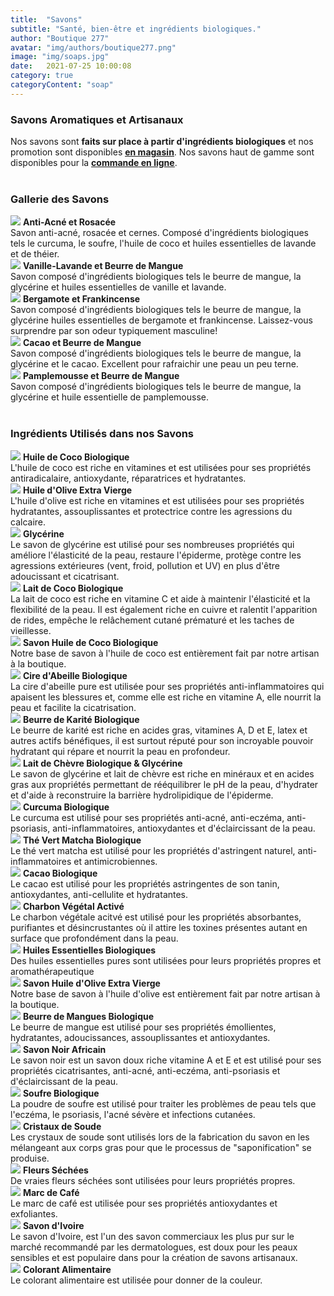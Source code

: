 ```yaml
---
title:  "Savons"
subtitle: "Santé, bien-être et ingrédients biologiques."
author: "Boutique 277"
avatar: "img/authors/boutique277.png"
image: "img/soaps.jpg"
date:   2021-07-25 10:00:08
category: true
categoryContent: "soap"
---
```


### Savons Aromatiques et Artisanaux
Nos savons sont <strong>faits sur place à partir d'ingrédients biologiques</strong> et nos promotion sont disponibles <strong><a href="/boutique.html#directions"><i class="fa fa-home fa-1x"></i> <u>en magasin</u></a></strong>. Nos savons haut de gamme sont disponibles pour la <strong><a href="https://boutique-277.square.site/"><i class="fa fa-shopping-cart fa-1x"></i> <u>commande en ligne</u></a></strong>.
<br /><br />

### Gallerie des Savons
<img class="post-image-product" src="/img/products/soaps/soap-acne-slice.jpg">
<strong>Anti-Acné et Rosacée</strong><br />
Savon anti-acné, rosacée et cernes. Composé d'ingrédients biologiques tels le curcuma, le soufre, l'huile de coco et huiles essentielles de lavande et de théier.
<div class="post-image-clear"></div>

<img class="post-image-product" src="/img/products/soaps/soap-mermaid-0001.jpg">
<strong>Vanille-Lavande et Beurre de Mangue</strong><br />
Savon composé d'ingrédients biologiques tels le beurre de mangue, la glycérine et huiles essentielles de vanille et lavande.
<div class="post-image-clear"></div>

<img class="post-image-product" src="/img/products/soaps/soap-mango-glycerine-bergamot-frankincense.jpg">
<strong>Bergamote et Frankincense</strong><br />
Savon composé d'ingrédients biologiques tels le beurre de mangue, la glycérine huiles essentielles de bergamote et frankincense. Laissez-vous surprendre par son odeur typiquement masculine!
<div class="post-image-clear"></div>

<img class="post-image-product" src="/img/products/soaps/soap-mango-glycerin-cacao.jpg">
<strong>Cacao et Beurre de Mangue</strong><br />
Savon composé d'ingrédients biologiques tels le beurre de mangue, la glycérine et le cacao. Excellent pour rafraichir une peau un peu terne.
<div class="post-image-clear"></div>

<img class="post-image-product" src="/img/products/soaps/soap-mango-glycerine-grapefruit.jpg">
<strong>Pamplemousse et Beurre de Mangue</strong><br />
Savon composé d'ingrédients biologiques tels le beurre de mangue, la glycérine et huile essentielle de pamplemousse.
<div class="post-image-clear"></div>
<br />

### Ingrédients Utilisés dans nos Savons
<img class="post-image" src="/img/ingredients/cocooil.jpg">
<strong>Huile de Coco Biologique</strong><br />
L'huile de coco est riche en vitamines et est utilisées pour ses propriétés antiradicalaire, antioxydante, réparatrices et hydratantes.
<div class="post-image-clear"></div>

<img class="post-image" src="/img/ingredients/oliveoil.jpg">
<strong>Huile d'Olive Extra Vierge</strong><br />
L'huile d'olive est riche en vitamines et est utilisées pour ses propriétés hydratantes, assouplissantes et protectrice contre les agressions du calcaire.
<div class="post-image-clear"></div>

<img class="post-image" src="/img/ingredients/soapbase-glycerine.jpg">
<strong>Glycérine</strong><br />
Le savon de glycérine est utilisé pour ses nombreuses propriétés qui améliore l'élasticité de la peau, restaure l'épiderme, protège contre les agressions extérieures (vent, froid, pollution et UV) en plus d'être adoucissant et cicatrisant.
<div class="post-image-clear"></div>

<img class="post-image" src="/img/ingredients/cocomilk.jpg">
<strong>Lait de Coco Biologique</strong><br />
La lait de coco est riche en vitamine C et aide à maintenir l'élasticité et la flexibilité de la peau. Il est également riche en cuivre et ralentit l'apparition de rides, empêche le relâchement cutané prématuré et les taches de vieillesse.
<div class="post-image-clear"></div>

<img class="post-image" src="/img/ingredients/soapbase-cocooil.jpg">
<strong>Savon Huile de Coco Biologique</strong><br />
Notre base de savon à l'huile de coco est entièrement fait par notre artisan à la boutique.
<div class="post-image-clear"></div>

<img class="post-image" src="/img/ingredients/beeswax.jpg">
<strong>Cire d'Abeille Biologique</strong><br />
La cire d'abeille pure est utilisée pour ses propriétés anti-inflammatoires qui apaisent les blessures et, comme elle est riche en vitamine A, elle nourrit la peau et facilite la cicatrisation.
<div class="post-image-clear"></div>

<img class="post-image" src="/img/ingredients/sheabutter.jpg">
<strong>Beurre de Karité Biologique</strong><br />
Le beurre de karité est riche en acides gras, vitamines A, D et E, latex et autres actifs bénéfiques, il est surtout réputé pour son incroyable pouvoir hydratant qui répare et nourrit la peau en profondeur.
<div class="post-image-clear"></div>

<img class="post-image" src="/img/ingredients/soapbase-glycerinegoatmilk.jpg">
<strong>Lait de Chèvre Biologique & Glycérine</strong><br />
 Le savon de glycérine et lait de chèvre est riche en minéraux et en acides gras aux propriétés permettant de rééquilibrer le pH de la peau, d'hydrater et d'aide à reconstruire la barrière hydrolipidique de l'épiderme.
<div class="post-image-clear"></div>

<img class="post-image" src="/img/ingredients/turmeric.jpg">
<strong>Curcuma Biologique</strong><br />
Le curcuma est utilisé pour ses propriétés anti-acné, anti-eczéma, anti-psoriasis, anti-inflammatoires, antioxydantes et d'éclaircissant de la peau.
<div class="post-image-clear"></div>

<img class="post-image" src="/img/ingredients/matchagreentea.jpg">
<strong>Thé Vert Matcha Biologique</strong><br />
Le thé vert matcha est utilisé pour les propriétés d'astringent naturel, anti-inflammatoires et antimicrobiennes.
<div class="post-image-clear"></div>

<img class="post-image" src="/img/ingredients/cocoa.jpg">
<strong>Cacao Biologique</strong><br />
Le cacao est utilisé pour les propriétés astringentes de son tanin, antioxydantes, anti-cellulite et hydratantes.
<div class="post-image-clear"></div>

<img class="post-image" src="/img/ingredients/activatedcharcoal.jpg">
<strong>Charbon Végétal Activé</strong><br />
Le charbon végétale acitvé est utilisé pour les propriétés absorbantes, purifiantes et désincrustantes où il attire les toxines présentes autant en surface que profondément dans la peau.
<div class="post-image-clear"></div>

<img class="post-image" src="/img/ingredients/essentialoils.jpg">
<strong>Huiles Essentielles Biologiques</strong><br />
Des huiles essentielles pures sont utilisées pour leurs propriétés propres et aromathérapeutique
<div class="post-image-clear"></div>

<img class="post-image" src="/img/ingredients/soapbase-oliveoil.jpg">
<strong>Savon Huile d'Olive Extra Vierge</strong><br />
Notre base de savon à l'huile d'olive est entièrement fait par notre artisan à la boutique.
<div class="post-image-clear"></div>

<img class="post-image" src="/img/ingredients/sheabutter.jpg">
<strong>Beurre de Mangues Biologique</strong><br />
Le beurre de mangue est utilisé pour ses propriétés émollientes, hydratantes, adoucissances, assouplissantes et antioxydantes.
<div class="post-image-clear"></div>

<img class="post-image" src="/img/ingredients/soapafricanblack.jpg">
<strong>Savon Noir Africain</strong><br />
Le savon noir est un savon doux riche vitamine A et E et est utilisé pour ses propriétés cicatrisantes, anti-acné, anti-eczéma, anti-psoriasis et d'éclaircissant de la peau.
<div class="post-image-clear"></div>

<img class="post-image" src="/img/ingredients/sulfurpowder.jpg">
<strong>Soufre Biologique</strong><br />
La poudre de soufre est utilisé pour traiter les problèmes de peau tels que l'eczéma, le psoriasis, l'acné sévère et infections cutanées.
<div class="post-image-clear"></div>

<img class="post-image" src="/img/ingredients/lyecrystals.jpg">
<strong>Cristaux de Soude</strong><br />
Les crystaux de soude sont utilisés lors de la fabrication du savon en les mélangeant aux corps gras pour que le processus de "saponification" se produise.
<div class="post-image-clear"></div>

<img class="post-image" src="/img/ingredients/driedroses.jpg">
<strong>Fleurs Séchées</strong><br />
De vraies fleurs séchées sont utilisées pour leurs propriétés propres.
<div class="post-image-clear"></div>

<img class="post-image" src="/img/ingredients/coffeegrounds.jpg">
<strong>Marc de Café</strong><br />
Le marc de café est utilisée pour ses propriétés antioxydantes et exfoliantes.
<div class="post-image-clear"></div>

<img class="post-image" src="/img/ingredients/soap.jpg">
<strong>Savon d'Ivoire</strong><br />
Le savon d'Ivoire, est l'un des savon commerciaux les plus pur sur le marché recommandé par les dermatologues, est doux pour les peaux sensibles et est populaire dans pour la création de savons artisanaux.
<div class="post-image-clear"></div>

<img class="post-image" src="/img/ingredients/foodcoloring.jpg">
<strong>Colorant Alimentaire</strong><br />
Le colorant alimentaire est utilisée pour donner de la couleur.
<div class="post-image-clear"></div>
